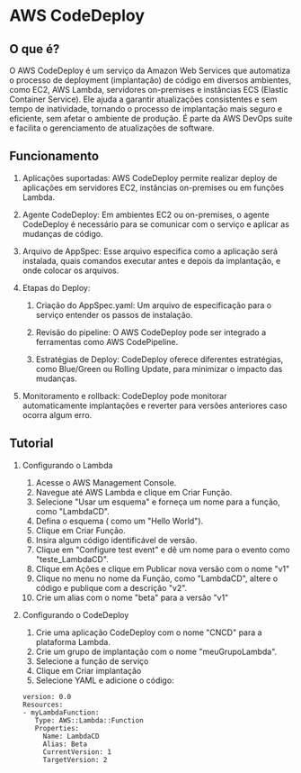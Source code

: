 # AWS CodeDeploy

## O que é?
O AWS CodeDeploy é um serviço da Amazon Web Services que automatiza o processo de deployment (implantação) de código em diversos ambientes, como EC2, AWS Lambda, servidores on-premises e instâncias ECS (Elastic Container Service). Ele ajuda a garantir atualizações consistentes e sem tempo de inatividade, tornando o processo de implantação mais seguro e eficiente, sem afetar o ambiente de produção. É parte da AWS DevOps suite e facilita o gerenciamento de atualizações de software.

## Funcionamento

1. Aplicações suportadas: AWS CodeDeploy permite realizar deploy de aplicações em servidores EC2, instâncias on-premises ou em funções Lambda.

2. Agente CodeDeploy: Em ambientes EC2 ou on-premises, o agente CodeDeploy é necessário para se comunicar com o serviço e aplicar as mudanças de código.

3. Arquivo de AppSpec: Esse arquivo especifica como a aplicação será instalada, quais comandos executar antes e depois da implantação, e onde colocar os arquivos.

4. Etapas do Deploy:
   1. Criação do AppSpec.yaml: Um arquivo de especificação para o serviço entender os passos de instalação.
   
   2. Revisão do pipeline: O AWS CodeDeploy pode ser integrado a ferramentas como AWS CodePipeline.
   
   3. Estratégias de Deploy: CodeDeploy oferece diferentes estratégias, como Blue/Green ou Rolling Update, para minimizar o impacto das mudanças.

5. Monitoramento e rollback: CodeDeploy pode monitorar automaticamente implantações e reverter para versões anteriores caso ocorra algum erro.

## Tutorial

1. Configurando o Lambda
   1. Acesse o AWS Management Console.
   2. Navegue até AWS Lambda e clique em Criar Função.
   3. Selecione "Usar um esquema" e forneça um nome para a função, como "LambdaCD".
   4. Defina o esquema ( como um "Hello World").
   5. Clique em Criar Função.
   6. Insira algum código identificável de versão.
   7. Clique em "Configure test event" e dê um nome para o evento como "teste_LambdaCD".
   8. Clique em Ações e clique em Publicar nova versão com o nome "v1"
   9. Clique no menu no nome da Função, como "LambdaCD", altere o código e publique com a descrição "v2".
   10. Crie um alias com o nome "beta" para a versão "v1"

3. Configurando o CodeDeploy
   1. Crie uma aplicação CodeDeploy com o nome "CNCD" para a plataforma Lambda.
   2. Crie um grupo de implantação com o nome "meuGrupoLambda".
   3. Selecione a função de serviço
   4. Clique em Criar implantação
   5. Selecione YAML e adicione o código:

   ```
   version: 0.0
   Resources:
   - myLambdaFunction:
      Type: AWS::Lambda::Function
      Properties:
        Name: LambdaCD
        Alias: Beta
        CurrentVersion: 1
        TargetVersion: 2
   ```
